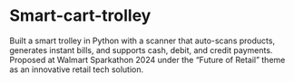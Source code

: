# Smart-cart-trolley
Built a smart trolley in Python with a scanner that auto-scans products, generates instant bills, and supports cash, debit, and credit payments. Proposed at Walmart Sparkathon 2024 under the “Future of Retail” theme as an innovative retail tech solution.
